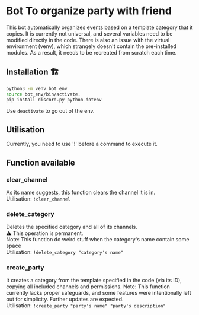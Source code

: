 
# Bot To organize party with friend
This bot automatically organizes events based on a template category that it copies. It is currently not universal, and several variables need to be modified directly in the code. There is also an issue with the virtual environment (venv), which strangely doesn't contain the pre-installed modules. As a result, it needs to be recreated from scratch each time.

## Installation 🏗️
```bash
python3 -m venv bot_env
source bot_env/bin/activate.
pip install discord.py python-dotenv
```
Use ```deactivate``` to go out of the env.

## Utilisation
Currently, you need to use '!' before a command to execute it.

## Function available

### clear_channel
As its name suggests, this function clears the channel it is in.  
Utilisation: ```!clear_channel```

### delete_category
Deletes the specified category and all of its channels.  
⚠️ This operation is permanent.  
Note: This function do weird stuff when the category's name contain some space  
Utilisation: ```!delete_category "category's name"```

### create_party
It creates a category from the template specified in the code (via its ID), copying all included channels and permissions.
Note: This function currently lacks proper safeguards, and some features were intentionally left out for simplicity. Further updates are expected.  
Utilisation: ```!create_party "party's name" "party's description"```
